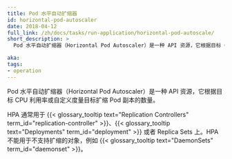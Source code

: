 ```yaml
---
title: Pod 水平自动扩缩器
id: horizontal-pod-autoscaler
date: 2018-04-12
full_link: /zh/docs/tasks/run-application/horizontal-pod-autoscale/
short_description: >
  Pod 水平自动扩缩器（Horizontal Pod Autoscaler）是一种 API 资源，它根据目标 CPU 利用率或自定义度量目标扩缩 Pod 副本的数量。

aka: 
tags:
- operation
---
```


<!--
---
title: Horizontal Pod Autoscaler
id: horizontal-pod-autoscaler
date: 2018-04-12
full_link: /zh/docs/tasks/run-application/horizontal-pod-autoscale/
short_description: >
  An API resource that automatically scales the number of pod replicas based on targeted CPU utilization or custom metric targets.

aka: 
tags:
- operation
---
-->

 Pod 水平自动扩缩器（Horizontal Pod Autoscaler）是一种 API 资源，它根据目标 CPU 利用率或自定义度量目标扩缩 Pod 副本的数量。

<!--more--> 

<!--
HPA is typically used with {{< glossary_tooltip text="Replication Controllers" term_id="replication-controller" >}}, {{< glossary_tooltip text="Deployments" term_id="deployment" >}}, or Replica Sets. It cannot be applied to objects that cannot be scaled, for example {{< glossary_tooltip text="DaemonSets" term_id="daemonset" >}}.
-->

HPA 通常用于 {{< glossary_tooltip text="Replication Controllers" term_id="replication-controller" >}}、{{< glossary_tooltip text="Deployments" term_id="deployment" >}} 或者 Replica Sets 上。HPA 不能用于不支持扩缩的对象，例如 {{< glossary_tooltip text="DaemonSets" term_id="daemonset" >}}。
